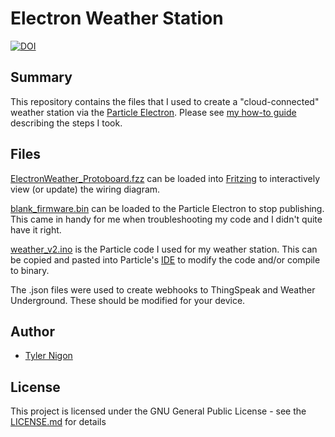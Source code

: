 # Electron Weather Station
[![DOI](https://zenodo.org/badge/87865768.svg)](https://zenodo.org/badge/latestdoi/87865768)

## Summary
This repository contains the files that I used to create a "cloud-connected" weather station via the [Particle Electron](https://store.particle.io/collections/electron). Please see [my how-to guide](http://tylernigon.me/projects/weather_station.html) describing the steps I took.

## Files
[ElectronWeather_Protoboard.fzz](https://github.com/tnigon/ElectronRainGauge/blob/master/ElectronWeather_Protoboard.fzz) can be loaded into [Fritzing](http://fritzing.org/home/) to interactively view (or update) the wiring diagram.

[blank_firmware.bin](https://github.com/tnigon/ElectronRainGauge/blob/master/blank_firmware.bin) can be loaded to the Particle Electron to stop publishing. This came in handy for me when troubleshooting my code and I didn't quite have it right.

[weather_v2.ino](https://github.com/tnigon/ElectronRainGauge/blob/master/weather_v2.ino) is the Particle code I used for my weather station. This can be copied and pasted into Particle's [IDE](https://build.particle.io/build) to modify the code and/or compile to binary.

The .json files were used to create webhooks to ThingSpeak and Weather Underground. These should be modified for your device.

## Author
- [Tyler Nigon](https://tylernigon.me)

## License
This project is licensed under the GNU General Public License - see the [LICENSE.md](https://github.com/tnigon/Electron_weather-station/blob/master/LICENSE) for details
